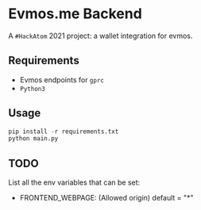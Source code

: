 # Evmos.me Backend

A `#HackAtom` 2021 project: a wallet integration for evmos.

## Requirements

- Evmos endpoints for `gprc`
- `Python3`

## Usage

```python
pip install -r requirements.txt
python main.py
```

## TODO

List all the env variables that can be set:

- FRONTEND_WEBPAGE: (Allowed origin) default = "*"

